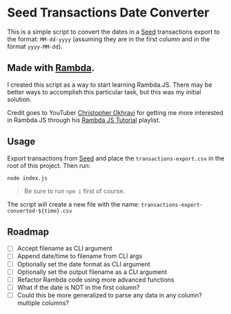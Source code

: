 # Seed Transactions Date Converter

This is a simple script to convert the dates in a [Seed](http://seed.co) transactions export to the format: `MM-dd-yyyy` (assuming they are in the first column and in the format `yyyy-MM-dd`).

## Made with [Rambda](https://ramdajs.com/).

I created this script as a way to start learning Rambda.JS. There may be better ways to accomplish this particular task, but this was my initial solution.

Credit goes to YouTuber [Christopher Okhravi](https://www.youtube.com/channel/UCbF-4yQQAWw-UnuCd2Azfzg) for getting me more interested in Rambda.JS through his [Rambda JS Tutorial](https://www.youtube.com/watch?v=Cltoo-NJ2JM&list=PLrhzvIcii6GMeyUfpn-o5xVCH3_UykrzI) playlist.

## Usage

Export transactions from [Seed](http://seed.co) and place the `transactions-export.csv` in the root of this project. Then run:

```
node index.js
```

> Be sure to run `npm i` first of course.

The script will create a new file with the name: `transactions-export-converted-${time}.csv`

## Roadmap

- [ ] Accept filename as CLI argument
- [ ] Append date/time to filename from CLI args
- [ ] Optionally set the date format as CLI argument
- [ ] Optionally set the output filename as a CLI argument
- [ ] Refactor Rambda code using more advanced functions
- [ ] What if the date is NOT in the first column?
- [ ] Could this be more generalized to parse any data in any column? multiple columns?
